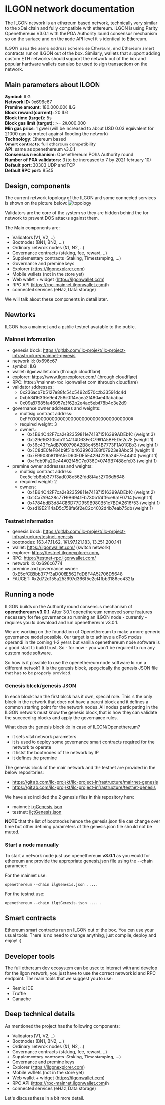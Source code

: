 # ILGON network documentation

The ILGON network is an ethereum based network, technically very similar to the xDai chain and fully compatible with ethereum. ILGON is using Parity Openethereum V3.0.1 with the POA Authority round consensus mechanism so on the surface and on the node API level it is identical to Ethereum.

ILGON uses the same address scheme as Ethereum, and Ethereum smart contracts run on ILGON out of the box. Similarly, wallets that support adding custom ETH networks should support the network out of the box and popular hardware wallets can also be used to sign transactions on the network.

## Main parameters about ILGON

**Symbol:** ILG  
**Network ID:** 0x696c67  
**Premine amount:** 180.000.000 ILG  
**Block reward (current):** 20 ILG  
**Block time (target):** 5s  
**Block gas limit (target):** >= 20.000.000  
**Min gas price:** 1 gwei (will be increased to about USD 0.03 equivalent for 21000 gas to protect against flooding the network)  
**Technology**: Ethereum based  
**Smart contracts**: full ethereum compatibility  
**API**: same as openethereum v3.0.1  
**Consensus mechanism:** Openethereum POhA Authority round  
**Number of POA validators:** 3 (to be increased to 7 by 2021 february 10)  
**Default port:** 30303 UDP and TCP  
**Default RPC port:** 8545

## Design, components

The current network topology of the ILGON and some connected services is shown on the picture below:
![topology](architecture.png)

Validators are the core of the system so they are hidden behind the tor network to prevent DOS attacks against them.

The Main components are:

* Validators (V1, V2, ..)
* Bootnodes (BN1, BN2, ...)
* Ordinary netwrok nodes (N1, N2, ..)
* Governance contracts (staking, fee, reward, ..)
* Supplementary contracts (Staking, Timestamping, ...)
* Governance and premine keys
* Explorer (https://ilgonexplorer.com)
* Mobile wallets (not in the store yet)
* Web wallet + widget (https://ilgonwallet.com)
* RPC API (https://rpc-mainnet.ilgonwallet.com)h
* connected services (eHáz, Data storage)

We will talk about these components in detail later.

## Newtorks

ILGON has a mainnet and a public testnet available to the public.

### Mainnet information

* genesis block: https://gitlab.com/ilc-projekt/ilc-project-infrastructure/mainnet-genesis
* network id: 0x696c67
* symbol: ILG
* wallet: ilgonwallet.com (through cloudflare)
* explorer: https://www.ilgonexplorer.com/ (through cloudflare)
* RPC: https://mainnet-rpc.ilgonwallet.com (through cloudflare)
* validator addresses:
  * 0x236acb7b5127e88fd54c5492d570c2b33591dc4d
  * 0xb534163f6e9e4258c0ff4eaea2f480ae43ababaa
  * 0x09a87685fa46057e2f62b2e4ac5ebd78b4c3e2d9
* governance owner addresses and weights:
  * multisig contract address: 0xFF00000000000000000000000000000000000000
  * required weight: 3
  * owners:
    * 0x4B64C42F7ca2e82359811e741871516399ADEb1C (weight 3)
    * 0xb29e163105db11A4114D63FeC7961A5BFEDe2c78 (weight 1)
    * 0x36c43FcAdB7080798A2B8c4554B7773F1A01CBb3 (weight 1)
    * 0xEC8dE0feF84b9f51b4639963E8Bf07923e8Abc51 (weight 1)
    * 0x5E9903b8119A56D60EDE5E4294228a24F7F44410 (weight 1)
    * 0xdFdb9Fa20e44A02f45C7e036D40749B7488cfeD3 (weight 1)
* premine owner addresses and weights:
  * multisig contract address: 0xe5cfcb8bb377f3ad008e562fdd8f4a52706d5648
  * required weight: 2
  * owners:
    * 0x4B64C42F7ca2e82359811e741871516399ADEb1C (weight 2)
    * 0xbCa7A9428c77F9B6941Fb730b174f9ce9a1F0714 (weight 1)
    * 0x4784bdB3d84CB6D77D959B98CB51c7BDA2616753 (weight 1)
    * 0xad19E2114aD5c758fa6f2eC2c4002d4b7eab75db (weight 1)

### Testnet information

* genesis block: https://gitlab.com/ilc-projekt/ilc-project-infrastructure/testnet-genesis
* bootnodes: 163.47.11.62, 161.97.121.183, 13.251.200.141
* wallet: https://ilgonwallet.com/ (switch network)
* explorer: https://testnet.ilgonexplorer.com/
* RPC: https://testnet-rpc.ilgonwallet.com/
* network id: 0x696c6774
* premine and governance owner:	0xE5cfCB8bb377f3aD008E562FdD8F4A52706D5648
* FAUCET: 0x2d72d155a258697d366f5e2cf4fbb3186cc432fa

## Running a node

ILGON builds on the Authority round consensus mechanism of **openethereum v3.0.1**. After 3.0.1 openethereum removed some features necessary for fee governance so running an ILGON node - currently - requires you to download and run openethereum v3.0.1.

We are working on the foundation of Openethereum to make a more generic governance model possible. Our target is to achieve a dPoS modus operandi in the coming 1-2 years but vanilla openethereum node software is a good start to build trust. So - for now - you won't be required to run any custom node software.

So how is it possible to use the openethereum node software to run a different netwok? It is the genesis block, spegicically the genesis JSON file that has to be properly provided.

### Genesis block/genesis JSON

In each blockchan the first block has it own, special role. This is the only block in the network that does not have a parent block and it defines a common starting point for the network nodes. All nodes participating in the ILGON network must know the genesis block, that is how they can validate the succeeding blocks and apply the governance rules.

What does the genesis block do in case of ILGON/Openethereum?

* it sets vital network parameters
* it is used to deploy some governance smart contracts required for the network to operate
* it listst the bootnodes of the network by IP
* it defines the premine

The genesis block of the main network and the testnet are provided in the below repositories:

* https://gitlab.com/ilc-projekt/ilc-project-infrastructure/mainnet-genesis
* https://gitlab.com/ilc-projekt/ilc-project-infrastructure/testnet-genesis

We have also inclided the 2 genesis files in this repository here:
* mainnet: [ilgGenesis.json](ilgGenesis.json)
* testnet: [ilgtGenesis.json](ilgtGenesis.json)

**NOTE** that the list of bootnodes hence the genesis.json file can change over time but other defining parameters of the genesis.json file should not be muted.

### Start a node manually

To start a network node just use openethereum **v3.0.1** as you would for ethereum and provide the appropriate genesis.json file using the --chain parameter:

For the mainnet use:
```
openethereum --chain ilgGenesis.json ......
```

For the testnet use:
```
openethereum --chain ilgtGenesis.json ......
```

## Smart contracts

Ethereum smart contracts run on ILGON out of the box. You can use your usual tools. There is no need to change anything, just compile, deploy and enjoy! :)

## Developer tools

The full ethereum dev ecosystem can be used to interact with and develop for the ilgon network, you just have to use the correct network id and RPC endpoint.
The main tools that we suggest you to use:

* Remix IDE
* Truffle
* Ganache

## Deep technical details

As mentioned the project has the following components:

* Validators (V1, V2, ..)
* Bootnodes (BN1, BN2, ...)
* Ordinary netwrok nodes (N1, N2, ..)
* Governance contracts (staking, fee, reward, ..)
* Supplementary contracts (Staking, Timestamping, ...)
* Governance and premine keys
* Explorer (https://ilgonexplorer.com)
* Mobile wallets (not in the store yet)
* Web wallet + widget (https://ilgonwallet.com)
* RPC API (https://rpc-mainnet.ilgonwallet.com)h
* connected services (eHáz, Data storage)

Let's discuss these in a bit more detail.

